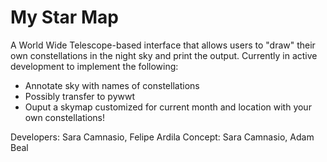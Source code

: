 # My Star Map


A World Wide Telescope-based interface that allows users to "draw" their own constellations in the night sky and print the output. 
Currently in active development to implement the following:
- Annotate sky with names of constellations
- Possibly transfer to pywwt
- Ouput a skymap customized for current month and location with your own constellations!




Developers: Sara Camnasio, Felipe Ardila
Concept: Sara Camnasio, Adam Beal
